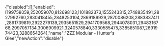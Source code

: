 {"disabled":[],"enabled":[199758059,252059070,812698123,1101882373,1555243315,2748835491,2827992760,2830418455,2848253104,2869189929,2870086208,2883837411,2891739819,2922279139,2935651529,2941709568,2944078031,2948316768,2997057134,3006909921,3240578840,3330585475,3385851087,2691974423,3288654264],"name":"ZZZ Modular - Hunter's Glee","newAction":"disable"}